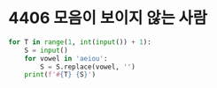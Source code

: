 # 4406 모음이 보이지 않는 사람



```python
for T in range(1, int(input()) + 1):
    S = input()
    for vowel in 'aeiou':
        S = S.replace(vowel, '')
    print(f'#{T} {S}')
```

